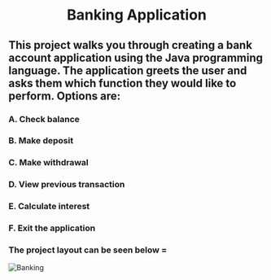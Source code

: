 

# <p align = "center" > Banking Application </p>  


## This project walks you through creating a bank account application using the Java programming language. The application greets the user and asks them which function they would like to perform. Options are: 
  
### A. Check balance  <br> 
### B. Make deposit <br>
### C. Make withdrawal <br>
### D. View previous transaction <br>
### E. Calculate interest <br> 
### F. Exit the application <br>

###   The project layout can be seen below = 


<p align = "center" >


![Banking](https://user-images.githubusercontent.com/76765079/104879192-5cc7dd00-592b-11eb-9857-1dfdd6db010c.gif)
